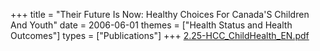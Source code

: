 +++
title = "Their Future Is Now: Healthy Choices For Canada'S Children And Youth"
date = 2006-06-01
themes = ["Health Status and Health Outcomes"]
types = ["Publications"]
+++
[2.25-HCC_ChildHealth_EN.pdf](/files/2.25-HCC_ChildHealth_EN.pdf)

